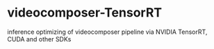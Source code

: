 # videocomposer-TensorRT
inference optimizing of videocomposer pipeline via NVIDIA TensorRT, CUDA and other SDKs
